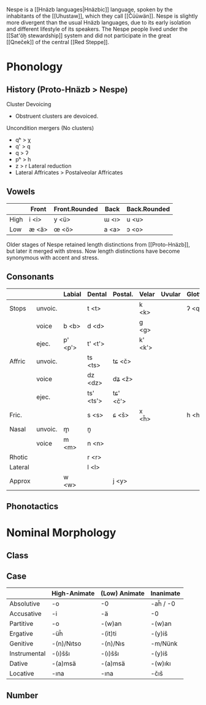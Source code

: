 Nespe is a [[Hnäzb languages|Hnäzbic]] language, spoken by the inhabitants of the [[Uhustaw]], which they call [[Čüüwän]]. 
Nespe is slightly more divergent than the usual Hnäzb languages, due to its early isolation and different lifestyle of its speakers. The Nespe people lived under the [[Sat'öḫ stewardship]] system and did not participate in the great [[Qneček]] of the central [[Red Steppe]]. 

# Phonology 

## History (Proto-Hnäzb > Nespe)

Cluster Devoicing
- Obstruent clusters are devoiced. 

Uncondition mergers (No clusters)
- qʰ > χ
- q' > q
- q > ʔ
- pʰ > h 
- z > r 
Lateral reduction
- Lateral Affricates > Postalveolar Affricates 
## Vowels 

|      | Front  | Front.Rounded | Back   | Back.Rounded |
| ---- | ------ | ------------- | ------ | ------------ |
| High | i \<i> | y \<ü>        | ɯ <ı>  | u \<u>       |
| Low  | æ <ä>  | œ <ö>         | a \<a> | ɔ \<o>       |
Older stages of Nespe retained length distinctions from [[Proto-Hnäzb]], but later it merged with stress. Now length distinctions have become synonymous with accent and stress. 
## Consonants

|         |         | Labial   | Dental     | Postal.   | Velar    | Uvular | Glottal |
| ------- | ------- | -------- | ---------- | --------- | -------- | ------ | ------- |
| Stops   | unvoic. |          | t \<t>     |           | k \<k>   |        | ʔ \<q>  |
|         | voice   | b \<b>   | d \<d>     |           | g \<g>   |        |         |
|         | ejec.   | p' \<p'> | t' \<t'>   |           | k' \<k'> |        |         |
| Affric  | unvoic. |          | ts \<ts>   | tɕ \<č>   |          |        |         |
|         | voice   |          | dz \<dz>   | dʑ <ž>    |          |        |         |
|         | ejec.   |          | ts' \<ts'> | tɕ' \<č'> |          |        |         |
| Fric.   |         |          | s \<s>     | ɕ <š>     | x <ȟ>    |        | h \<h>  |
| Nasal   | unvoic. | m̥       | n̥         |           |          |        |         |
|         | voice   | m \<m>   | n \<n>     |           |          |        |         |
| Rhotic  |         |          | r \<r>     |           |          |        |         |
| Lateral |         |          | l \<l>     |           |          |        |         |
| Approx  |         | w \<w>   |            | j \<y>    |          |        |         |
## Phonotactics 

# Nominal Morphology 

## Class 

## Case 

|              | High-Animate | (Low) Animate | Inanimate |
| ------------ | ------------ | ------------- | --------- |
| Absolutive   | -o           | -0            | -aȟ / -0  |
| Accusative   | -i           | -ä            | -0        |
| Partitive    | -o           | -(w)an        | -(w)an    |
| Ergative     | -üȟ          | -(it)ti       | -(y)iš    |
| Genitive     | -(n)/Nıtso   | -(n)/Nıs      | -m/Nünk   |
| Instrumental | -(ı)ššı      | -(ı)ššı       | -(y)iš    |
| Dative       | -(a)msä      | -(a)msä       | -(w)ıkı   |
| Locative     | -ına         | -ına          | -čıš      |
## Number 
